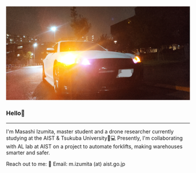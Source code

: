 ![hello](./image/hello.jpg)

### Hello👋
---

I'm Masashi Izumita, master student and a drone researcher currently studying at the AIST & Tsukuba University🚁💻
Presently, I'm collaborating with AL lab at AIST on a project to automate forklifts, making warehouses smarter and safer. 

Reach out to me:
📧 Email: m.izumita (at) aist.go.jp
